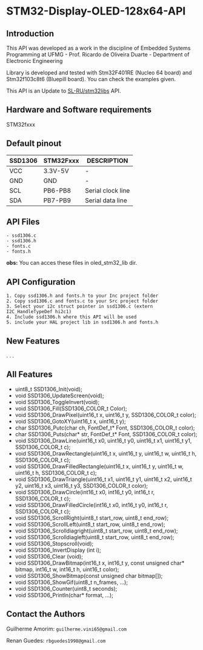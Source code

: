 # STM32-Display-OLED-128x64-API

## Introduction
This API was developed as a work in the discipline of Embedded Systems Programming at UFMG - Prof. Ricardo de Oliveira Duarte - Department of Electronic Engineering

Library is developed and tested with Stm32F401RE (Nucleo 64 board) and Stm32f103c8t6 (Bluepill board). You can check the examples given.

This API is an Update to [SL-RU/stm32libs](https://github.com/SL-RU/stm32libs) API.

## Hardware and Software requirements
STM32fxxx

## Default pinout
SSD1306 | STM32Fxxx | DESCRIPTION
------------ | ------------- | -------------
VCC | 3.3V-5V | - 
GND | GND | -
SCL | PB6-PB8 |Serial clock line
SDA | PB7-PB9 |Serial data line

## API Files
	- ssd1306.c
	- ssd1306.h
	- fonts.c
	- fonts.h

__obs:__ You can acces these files in oled_stm32_lib dir.

## API Configuration
	1. Copy ssd1306.h and fonts.h to your Inc project folder
	2. Copy ssd1306.c and fonts.c to your Src project folder
	3. Select your i2c struct pointer in ssd1306.c (extern I2C_HandleTypeDef hi2c1)
	4. Include ssd1306.h where this API will be used
	5. include your HAL project lib in ssd1306.h and fonts.h
  
## New Features
.
.
.

## All Features
* uint8_t SSD1306_Init(void);
* void SSD1306_UpdateScreen(void);
* void SSD1306_ToggleInvert(void);
* void SSD1306_Fill(SSD1306_COLOR_t Color);
* void SSD1306_DrawPixel(uint16_t x, uint16_t y, SSD1306_COLOR_t color);
* void SSD1306_GotoXY(uint16_t x, uint16_t y);
* char SSD1306_Putc(char ch, FontDef_t* Font, SSD1306_COLOR_t color);
* char SSD1306_Puts(char* str, FontDef_t* Font, SSD1306_COLOR_t color);
* void SSD1306_DrawLine(uint16_t x0, uint16_t y0, uint16_t x1, uint16_t y1, SSD1306_COLOR_t c);
* void SSD1306_DrawRectangle(uint16_t x, uint16_t y, uint16_t w, uint16_t h, SSD1306_COLOR_t c);
* void SSD1306_DrawFilledRectangle(uint16_t x, uint16_t y, uint16_t w, uint16_t h, SSD1306_COLOR_t c);
* void SSD1306_DrawTriangle(uint16_t x1, uint16_t y1, uint16_t x2, uint16_t y2, uint16_t x3, uint16_t y3, SSD1306_COLOR_t color);
* void SSD1306_DrawCircle(int16_t x0, int16_t y0, int16_t r, SSD1306_COLOR_t c);
* void SSD1306_DrawFilledCircle(int16_t x0, int16_t y0, int16_t r, SSD1306_COLOR_t c);
* void SSD1306_ScrollRight(uint8_t start_row, uint8_t end_row);
* void SSD1306_ScrollLeft(uint8_t start_row, uint8_t end_row);
* void SSD1306_Scrolldiagright(uint8_t start_row, uint8_t end_row);
* void SSD1306_Scrolldiagleft(uint8_t start_row, uint8_t end_row);
* void SSD1306_Stopscroll(void);
* void SSD1306_InvertDisplay (int i);
* void SSD1306_Clear (void);
* void SSD1306_DrawBitmap(int16_t x, int16_t y, const unsigned char* bitmap, int16_t w, int16_t h, uint16_t color);
* void SSD1306_ShowBitmap(const unsigned char bitmap[]);
* void SSD1306_ShowGif(uint8_t n_frames, ...);
* void SSD1306_Counter(uint8_t seconds);
* void SSD1306_Println(char* format, ...);

## Contact the Authors
Guilherme Amorim: `guilherme.vini65@gmail.com`

Renan Guedes: `rbguedes1998@gmail.com`
